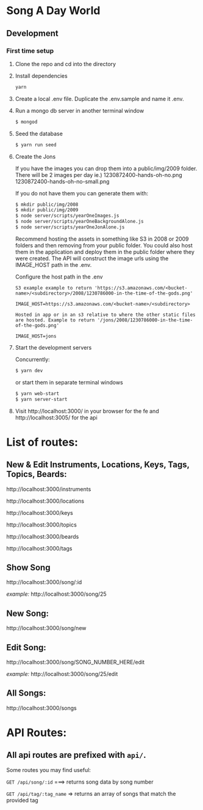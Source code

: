 # Song A Day World

## Development

### First time setup

1. Clone the repo and cd into the directory
2. Install dependencies

   ```bash
   yarn
   ```

3. Create a local .env file. Duplicate the .env.sample and name it .env.

4. Run a mongo db server in another terminal window

   ```bash
   $ mongod
   ```

5. Seed the database

   ```bash
   $ yarn run seed
   ```

6. Create the Jons

   If you have the images you can drop them into a public/img/2009 folder. There will be 2 images per day ie.)
   1230872400-hands-oh-no.png
   1230872400-hands-oh-no-small.png

   If you do not have them you can generate them with:

   ```bash
   $ mkdir public/img/2008
   $ mkdir public/img/2009
   $ node server/scripts/yearOneImages.js
   $ node server/scripts/yearOneBackgroundAlone.js
   $ node server/scripts/yearOneJonAlone.js
   ```

   Recommend hosting the assets in something like S3 in 2008 or 2009 folders and then removing from your public folder. You could also host them in the application and deploy them in the public folder where they were created. The API will construct the image urls using the IMAGE_HOST path in the .env.

   Configure the host path in the .env

   ```
   S3 example example to return 'https://s3.amazonaws.com/<bucket-name>/<subdirectory>/2008/1230786000-in-the-time-of-the-gods.png'

   IMAGE_HOST=https://s3.amazonaws.com/<bucket-name>/<subdirectory>
   ```

   ```
   Hosted in app or in an s3 relative to where the other static files are hosted. Example to return '/jons/2008/1230786000-in-the-time-of-the-gods.png'

   IMAGE_HOST=jons
   ```

7. Start the development servers

   Concurrently:

   ```bash
   $ yarn dev
   ```

   or start them in separate terminal windows

   ```bash
   $ yarn web-start
   $ yarn server-start
   ```

8. Visit http://localhost:3000/ in your browser for the fe and http://localhost:3005/ for the api

# List of routes:

## New & Edit Instruments, Locations, Keys, Tags, Topics, Beards:

http://localhost:3000/instruments

http://localhost:3000/locations

http://localhost:3000/keys

http://localhost:3000/topics

http://localhost:3000/beards

http://localhost:3000/tags

## Show Song

http://localhost:3000/song/:id

_example:_ http://localhost:3000/song/25

## New Song:

http://localhost:3000/song/new

## Edit Song:

http://localhost:3000/song/SONG_NUMBER_HERE/edit

_example:_ http://localhost:3000/song/25/edit

## All Songs:

http://localhost:3000/songs

# API Routes:

## All api routes are prefixed with `api/`.

Some routes you may find useful:

`GET /api/song/:id` ===> returns song data by song number

`GET /api/tag/:tag_name` => returns an array of songs that match the provided tag

